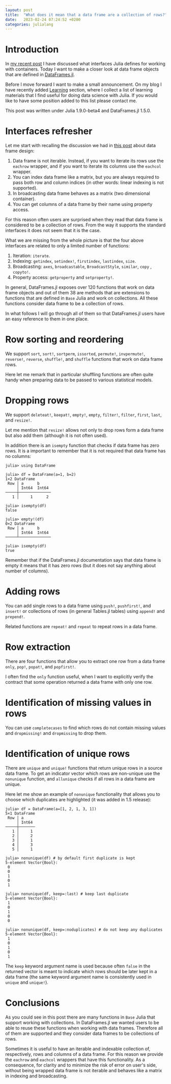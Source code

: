 ```yaml
---
layout: post
title:  "What does it mean that a data frame are a collection of rows?"
date:   2023-02-24 07:24:52 +0200
categories: julialang
---
```


# Introduction

In [my recent post][post] I have discussed what interfaces Julia defines for
working with containers. Today I want to make a closer look at data frame
objects that are defined in [DataFrames.jl][df].

Before I move forward I want to make a small announcement. On my blog I have
recently added [Learning][learning] section, where I collect a list of learning
materials that I find useful for doing data science with Julia. If you would
like to have some position added to this list please contact me.

This post was written under Julia 1.9.0-beta4 and DataFrames.jl 1.5.0.

# Interfaces refresher

Let me start with recalling the discussion we had in [this post][post] about
data frame design:

1. Data frame is not iterable. Instead, if you want to iterate its rows
   use the `eachrow` wrapper, and if you want to iterate its columns use the
   `eachcol` wrapper.
2. You can index data frame like a matrix, but you are always required to pass
   both row and column indices (in other words: linear indexing is not
   supported).
3. In broadcasting data frame behaves as a matrix (two dimensional container).
4. You can get columns of a data frame by their name using property access.

For this reason often users are surprised when they read that data frame
is considered to be a collection of rows. From the way it supports the
standard interfaces it does not seem that it is the case.

What we are missing from the whole picture is that the four above interfaces are
related to only a limited number of functions:

1. Iteration: `iterate`.
2. Indexing: `getindex`, `setindex!`, `firstindex`, `lastindex`, `size`.
3. Broadcasting: `axes`, `broadcastable`, `BroadcastStyle`, `similar`,
   `copy` , `copyto!`.
4. Property access: `getproperty` and `setproperty!`.

In general, DataFrames.jl exposes over 120 functions that work on data frame
objects and out of them 38 are methods that are extensions to functions
that are defined in `Base` Julia and work on collections. All these functions
consider data frame to be a collection of rows.

In what follows I will go through all of them so that DataFrames.jl users have
an easy reference to them in one place.

# Row sorting and reordering

We support `sort`, `sort!`, `sortperm`, `issorted`, `permute!`, `invpermute!`,
`reverse!`, `reverse`, `shuffle!`, and `shuffle` functions that work on data
frame rows.

Here let me remark that in particular shuffling functions are often quite handy
when preparing data to be passed to various statistical models.

# Dropping rows

We support `deleteat!`, `keepat!`, `empty!`, `empty`, `filter!`, `filter`,
`first`, `last`, and `resize!`.

Let me mention that `resize!` allows not only to drop rows form a data frame
but also add them (although it is not often used).

In addition there is an `isempty` function that checks if data frame has zero
rows. It is a important to remember that it is not required that data frame
has no columns:

```
julia> using DataFrame

julia> df = DataFrame(a=1, b=2)
1×2 DataFrame
 Row │ a      b
     │ Int64  Int64
─────┼──────────────
   1 │     1      2

julia> isempty(df)
false

julia> empty!(df)
0×2 DataFrame
 Row │ a      b
     │ Int64  Int64
─────┴──────────────

julia> isempty(df)
true
```

Remember that if the DataFrames.jl documentation says that data frame is empty
it means that it has zero rows (but it does not say anything about number of
columns).

# Adding rows

You can add single rows to a data frame using `push!`, `pushfirst!`, and
`insert!` or collections of rows (in general Tables.jl tables) using
`append!` and `prepend!`.

Related functions are `repeat!` and `repeat` to repeat rows in a data frame.

# Row extraction

There are four functions that allow you to extract one row from a data frame
`only`, `pop!`, `popat!`, and `popfirst!`.

I often find the `only` function useful, when I want to explicitly verify
the contract that some operation returned a data frame with only one row.

# Identification of missing values in rows

You can use `completecases` to find which rows do not contain missing values
and `dropmissing!` and `dropmissing` to drop them.

# Identification of unique rows

There are `unique` and `unique!` functions that return unique rows in a
source data frame. To get an indicator vector which rows are non-unique use
the `nonunique` function, and `allunique` checks if all rows in a data frame
are unique.

Here let me show an example of `nonunique` functionality that allows you to
choose which duplicates are highlighted (it was added in 1.5 release):

```
julia> df = DataFrame(a=[1, 2, 1, 3, 1])
5×1 DataFrame
 Row │ a
     │ Int64
─────┼───────
   1 │     1
   2 │     2
   3 │     1
   4 │     3
   5 │     1

julia> nonunique(df) # by default first duplicate is kept
5-element Vector{Bool}:
 0
 0
 1
 0
 1

julia> nonunique(df, keep=:last) # keep last duplicate
5-element Vector{Bool}:
 1
 0
 1
 0
 0

julia> nonunique(df, keep=:noduplicates) # do not keep any duplicates
5-element Vector{Bool}:
 1
 0
 1
 0
 1
```

The `keep` keyword argument name is used because often `false` in the returned
vector is meant to indicate which rows should be later kept in a data frame
(the same keyword argument name is consistently used in `unique` and `unique!`).

# Conclusions

As you could see in this post there are many functions in `Base` Julia that
support working with collections. In DataFrames.jl we wanted users to be able
to reuse these functions when working with data frames. Therefore all of them
are supported and they consider data frames to be collections of rows.

Sometimes it is useful to have an iterable and indexable collection of,
respectively, rows and columns of a data frame. For this reason we provide the
`eachrow` and `eachcol` wrappers that have this functionality. As a
consequence, for clarity and to minimize the risk of error on user's side,
without being wrapped data frame is not iterable and behaves like a matrix in
indexing and broadcasting.

[post]: https://bkamins.github.io/julialang/2023/02/03/iterable.html
[df]: https://github.com/JuliaData/DataFrames.jl
[learning]: https://bkamins.github.io/learning/